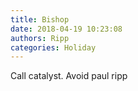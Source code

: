 ```yaml
---
title: Bishop
date: 2018-04-19 10:23:08
authors: Ripp
categories: Holiday
---
```


 Call catalyst. Avoid paul ripp